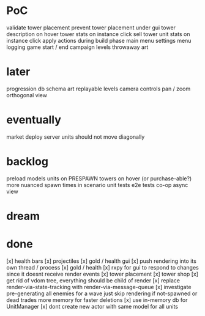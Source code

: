 # PoC
validate tower placement
prevent tower placement under gui
tower description on hover
tower stats on instance click
sell tower
unit stats on instance click
apply actions during build phase
main menu
settings menu
logging
game start / end
campaign levels
throwaway art

# later
progression
db schema
art
replayable levels
camera controls
        pan / zoom
        orthogonal view

# eventually
market
deploy server
units should not move diagonally



# backlog
preload models
        units on PRESPAWN
        towers on hover (or purchase-able?)
more nuanced spawn times in scenario
unit tests
e2e tests
co-op
async view

# dream


# done
[x] health bars
[x] projectiles
[x] gold / health gui
[x] push rendering into its own thread / process
[x] gold / health
[x] rxpy for gui to respond to changes since it doesnt receive render events
[x] tower placement
[x] tower shop
[x] get rid of vdom tree, everything should be child of render
[x] replace render-via-state-tracking with render-via-message-queue
[x] investigate pre-generating all enemies for a wave
        just skip rendering if not-spawned or dead
        trades more memory for faster deletions
[x] use in-memory db for UnitManager
[x] dont create new actor with same model for all units